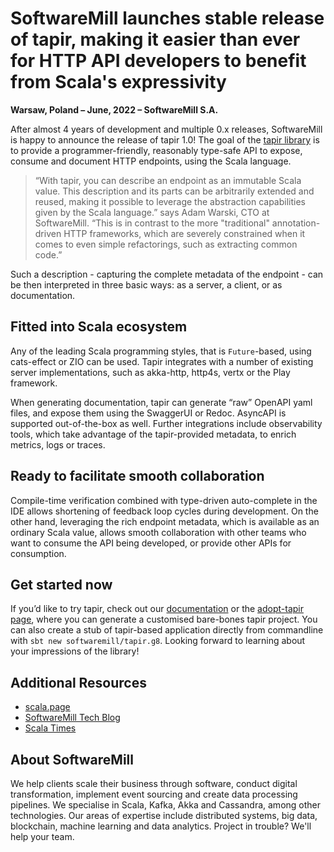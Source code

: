 # SoftwareMill launches stable release of tapir, making it easier than ever for HTTP API developers to benefit from Scala's expressivity

**Warsaw, Poland – June, 2022 – SoftwareMill S.A.**

After almost 4 years of development and multiple 0.x releases, SoftwareMill is happy to announce the release of tapir 1.0! The goal of the [tapir library](https://tapir.softwaremill.com/) is to provide a programmer-friendly, reasonably type-safe API to expose, consume and document HTTP endpoints, using the Scala language.

> “With tapir, you can describe an endpoint as an immutable Scala value. This description and its parts can be arbitrarily extended and reused, making it possible to leverage the abstraction capabilities given by the Scala language.” says Adam Warski, CTO at SoftwareMill. “This is in contrast to the more "traditional" annotation-driven HTTP frameworks, which are severely constrained when it comes to even simple refactorings, such as extracting common code.”

Such a description - capturing the complete metadata of the endpoint - can be then interpreted in three basic ways: as a server, a client, or as documentation.

## Fitted into Scala ecosystem

Any of the leading Scala programming styles, that is `Future`-based, using cats-effect or ZIO can be used. Tapir integrates with a number of existing server implementations, such as akka-http, http4s, vertx or the Play framework.

When generating documentation, tapir can generate “raw” OpenAPI yaml files, and expose them using the SwaggerUI or Redoc. AsyncAPI is supported out-of-the-box as well. Further integrations include observability tools, which take advantage of the tapir-provided metadata, to enrich metrics, logs or traces.

## Ready to facilitate smooth collaboration

Compile-time verification combined with type-driven auto-complete in the IDE allows shortening of feedback loop cycles during development. On the other hand, leveraging the rich endpoint metadata, which is available as an ordinary Scala value, allows smooth collaboration with other teams who want to consume the API being developed, or provide other APIs for consumption.

## Get started now

If you’d like to try tapir, check out our [documentation](https://tapir.softwaremill.com/en/latest/) or the [adopt-tapir page](https://adopt-tapir.softwaremill.com), where you can generate a customised bare-bones tapir project. You can also create a stub of tapir-based application directly from commandline with `sbt new softwaremill/tapir.g8`. Looking forward to learning about your impressions of the library!

## Additional Resources

* [scala.page](https://softwaremill.com/scala/)
* [SoftwareMill Tech Blog](https://softwaremill.com/blog/)
* [Scala Times](https://scalatimes.com/)

## About SoftwareMill

We help clients scale their business through software, conduct digital transformation, implement event sourcing and create data processing pipelines. We specialise in Scala, Kafka, Akka and Cassandra, among other technologies. Our areas of expertise include distributed systems, big data, blockchain, machine learning and data analytics. Project in trouble? We'll help your team.

